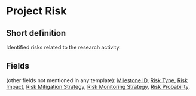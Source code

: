 # Project Risk
## Short definition
Identified risks related to the research activity.
## Fields
(other fields not mentioned in any template):
[Milestone ID](../Object-Fields/Project%20Risk/Milestone%20ID.md),
[Risk Type](../Object-Fields/Project%20Risk/Risk%20Type.md),
[Risk Impact](../Object-Fields/Project%20Risk/Risk%20Impact.md),
[Risk Mitigation Strategy](../Object-Fields/Project%20Risk/Risk%20Mitigation%20Strategy.md),
[Risk Monitoring Strategy](../Object-Fields/Project%20Risk/Risk%20Monitoring%20Strategy.md),
[Risk Probability](../Object-Fields/Project%20Risk/Risk%20Probability.md),
